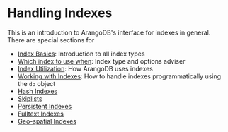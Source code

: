 Handling Indexes
================

This is an introduction to ArangoDB's interface for indexes in general.  
There are special sections for 

- [Index Basics](IndexBasics.md): Introduction to all index types
- [Which index to use when](WhichIndex.md): Index type and options adviser
- [Index Utilization](IndexUtilization.md): How ArangoDB uses indexes
- [Working with Indexes](WorkingWithIndexes.md): How to handle indexes
  programmatically using the `db` object
 - [Hash Indexes](Hash.md)
 - [Skiplists](Skiplist.md)
 - [Persistent Indexes](Persistent.md)
 - [Fulltext Indexes](Fulltext.md)
 - [Geo-spatial Indexes](Geo.md)
